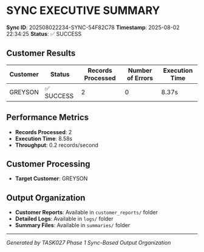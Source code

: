 # SYNC EXECUTIVE SUMMARY

**Sync ID**: 202508022234-SYNC-54F82C78
**Timestamp**: 2025-08-02 22:34:25
**Status**: ✅ SUCCESS

## Customer Results

| Customer | Status | Records Processed | Number of Errors | Execution Time |
|----------|--------|-------------------|------------------|----------------|
| GREYSON | ✅ SUCCESS | 2 | 0 | 8.37s |

## Performance Metrics
- **Records Processed**: 2
- **Execution Time**: 8.58s
- **Throughput**: 0.2 records/second

## Customer Processing
- **Target Customer**: GREYSON

## Output Organization
- **Customer Reports**: Available in `customer_reports/` folder
- **Detailed Logs**: Available in `logs/` folder
- **Summary Files**: Available in `summaries/` folder

---
*Generated by TASK027 Phase 1 Sync-Based Output Organization*